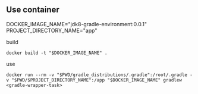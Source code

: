 ## Use container

DOCKER_IMAGE_NAME="jdk8-gradle-environment:0.0.1"
PROJECT_DIRECTORY_NAME="app"

build
```
docker build -t "$DOCKER_IMAGE_NAME" .
```

use
```
docker run --rm -v "$PWD/gradle_distributions/.gradle":/root/.gradle -v "$PWD/$PROJECT_DIRECTORY_NAME":/app "$DOCKER_IMAGE_NAME" gradlew <gradle-wrapper-task>
```
